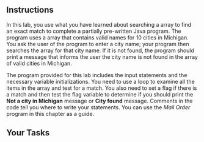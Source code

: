## Instructions

In this lab, you use what you have learned about searching a array to find an exact match to complete a partially pre-written Java program. The program uses a array that contains valid names for 10 cities in Michigan. You ask the user of the program to enter a city name; your program then searches the array for that city name. If it is not found, the program should print a message that informs the user the city name is not found in the array of valid cities in Michigan.

The program provided for this lab includes the input statements and the necessary variable initializations. You need to use a loop to examine all the items in the array and test for a match. You also need to set a flag if there is a match and then test the flag variable to determine if you should print the **Not a city in Michigan** message or **City found** message. Comments in the code tell you where to write your statements. You can use the _Mail Order_ program in this chapter as a guide.

## Your Tasks
